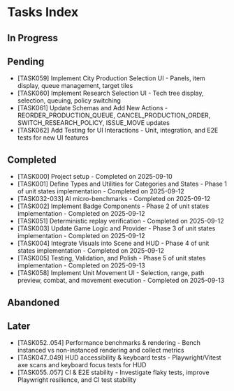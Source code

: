 # Tasks Index

## In Progress

## Pending

- [TASK059] Implement City Production Selection UI - Panels, item display, queue management, target tiles
- [TASK060] Implement Research Selection UI - Tech tree display, selection, queuing, policy switching
- [TASK061] Update Schemas and Add New Actions - REORDER_PRODUCTION_QUEUE, CANCEL_PRODUCTION_ORDER, SWITCH_RESEARCH_POLICY, ISSUE_MOVE updates
- [TASK062] Add Testing for UI Interactions - Unit, integration, and E2E tests for new UI features

## Completed

- [TASK000] Project setup - Completed on 2025-09-10
- [TASK001] Define Types and Utilities for Categories and States - Phase 1 of unit states implementation - Completed on 2025-09-12
- [TASK032-033] AI micro-benchmarks - Completed on 2025-09-12
- [TASK002] Implement Badge Components - Phase 2 of unit states implementation - Completed on 2025-09-12
- [TASK051] Deterministic replay verification - Completed on 2025-09-12
- [TASK003] Update Game Logic and Provider - Phase 3 of unit states implementation - Completed on 2025-09-12
- [TASK004] Integrate Visuals into Scene and HUD - Phase 4 of unit states implementation - Completed on 2025-09-12
- [TASK005] Testing, Validation, and Polish - Phase 5 of unit states implementation - Completed on 2025-09-13
- [TASK058] Implement Unit Movement UI - Selection, range, path preview, combat, and movement execution - Completed on 2025-09-13

## Abandoned


## Later

- [TASK052..054] Performance benchmarks & rendering - Bench instanced vs non-instanced rendering and collect metrics
- [TASK047..049] HUD accessibility & keyboard tests - Playwright/Vitest axe scans and keyboard focus tests for HUD
- [TASK055..057] CI & E2E stability - Investigate flaky tests, improve Playwright resilience, and CI test stability
